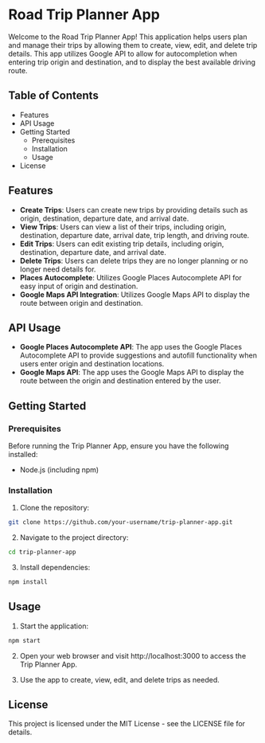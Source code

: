 # Road Trip Planner App

Welcome to the Road Trip Planner App! This application helps users plan and manage their trips by allowing them to create, view, edit, and delete trip details. This app utilizes Google API to allow for autocompletion when entering trip origin and destination, and to display the best available driving route.

## Table of Contents

- Features
- API Usage
- Getting Started
  - Prerequisites
  - Installation
  - Usage
- License

## Features

- **Create Trips**: Users can create new trips by providing details such as origin, destination, departure date, and arrival date.
- **View Trips**: Users can view a list of their trips, including origin, destination, departure date, arrival date, trip length, and driving route.
- **Edit Trips**: Users can edit existing trip details, including origin, destination, departure date, and arrival date.
- **Delete Trips**: Users can delete trips they are no longer planning or no longer need details for.
- **Places Autocomplete**: Utilizes Google Places Autocomplete API for easy input of origin and destination.
- **Google Maps API Integration**: Utilizes Google Maps API to display the route between origin and destination.

## API Usage

- **Google Places Autocomplete API**: The app uses the Google Places Autocomplete API to provide suggestions and autofill functionality when users enter origin and destination locations.
- **Google Maps API**: The app uses the Google Maps API to display the route between the origin and destination entered by the user.

## Getting Started

### Prerequisites

Before running the Trip Planner App, ensure you have the following installed:

- Node.js (including npm)

### Installation

1. Clone the repository:

```bash
git clone https://github.com/your-username/trip-planner-app.git
```

2. Navigate to the project directory:

```bash
cd trip-planner-app
```

3. Install dependencies:

```bash
npm install
```

## Usage

1. Start the application:

```bash
npm start
```

2. Open your web browser and visit http://localhost:3000 to access the Trip Planner App.

3. Use the app to create, view, edit, and delete trips as needed.

## License

This project is licensed under the MIT License - see the LICENSE file for details.
